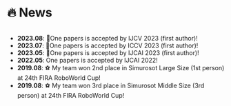 # 🔥 News

<style>
  .scrollable {
    max-height: 200px; /* 设置最大高度 */
    overflow-y: scroll; /* 设置垂直滚动条 */
  }
</style>

<div class="scrollable">
  <ul>
    <li><strong>2023.08</strong>: 🎉One papers is accepted by IJCV 2023 (first author)!</li>
    <li><strong>2023.07</strong>: 🎉One papers is accepted by ICCV 2023 (first author)!</li>
    <li><strong>2023.05</strong>: 🎉One papers is accepted by IJCAI 2023 (first author)!</li>
    <li><strong>2022.05</strong>: One papers is accepted by IJCAI 2022!</li>
    <li><strong>2019.08</strong>: ⚽ My team won 2nd place in Simurosot Large Size (1st person) at 24th FIRA RoboWorld Cup!</li>
    <li><strong>2019.08</strong>: ⚽ My team won 3rd place in Simurosot Middle Size (3rd person) at 24th FIRA RoboWorld Cup!</li>
  </ul>
</div>




  

